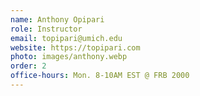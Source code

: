 ```yaml
---
name: Anthony Opipari
role: Instructor
email: topipari@umich.edu
website: https://topipari.com
photo: images/anthony.webp
order: 2
office-hours: Mon. 8-10AM EST @ FRB 2000
---
```

